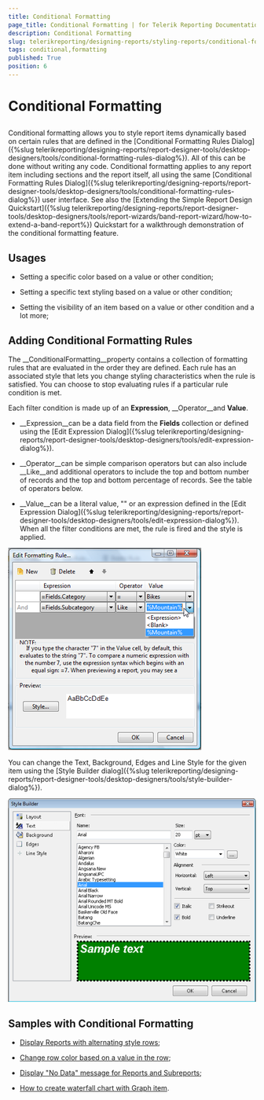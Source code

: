 ```yaml
---
title: Conditional Formatting
page_title: Conditional Formatting | for Telerik Reporting Documentation
description: Conditional Formatting
slug: telerikreporting/designing-reports/styling-reports/conditional-formatting
tags: conditional,formatting
published: True
position: 6
---
```


# Conditional Formatting



## 

Conditional formatting allows you to style report items dynamically based on certain rules that are defined in the
          [Conditional Formatting Rules Dialog]({%slug telerikreporting/designing-reports/report-designer-tools/desktop-designers/tools/conditional-formatting-rules-dialog%}).
          All of this can be done without writing any code.
          Conditional formatting applies to any report item including sections and the report itself, all using the same
          [Conditional Formatting Rules Dialog]({%slug telerikreporting/designing-reports/report-designer-tools/desktop-designers/tools/conditional-formatting-rules-dialog%}) user interface. See also the
          [Extending the Simple Report Design Quickstart]({%slug telerikreporting/designing-reports/report-designer-tools/desktop-designers/tools/report-wizards/band-report-wizard/how-to-extend-a-band-report%}) Quickstart for a walkthrough demonstration
          of the conditional formatting feature.
        

## Usages

* Setting a specific color based on a value or other condition;
            

* Setting a specific text styling based on a value or other condition;
            

* Setting the visibility of an item based on a value or other condition and a lot more;
            

## Adding Conditional Formatting Rules

The __ConditionalFormatting__property contains a collection of formatting rules that are evaluated in the order they are defined.
          Each rule has an associated style that lets you change styling characteristics when the rule is satisfied. You can choose to stop evaluating rules if
          a particular rule condition is met.
        

Each filter condition is made up of an __Expression__, __Operator__and __Value__.
        

* __Expression__can be a data field from the __Fields__ collection or defined using the
              [Edit Expression Dialog]({%slug telerikreporting/designing-reports/report-designer-tools/desktop-designers/tools/edit-expression-dialog%}).
            

* __Operator__can be simple comparison operators but can also include __Like__and additional operators to include the top and bottom number of records and the top and bottom percentage of records. See the table of operators below.
            

* __Value__can be a literal value, "<blank>" or an expression defined in the [Edit Expression Dialog]({%slug telerikreporting/designing-reports/report-designer-tools/desktop-designers/tools/edit-expression-dialog%}). When all the filter conditions are met, the rule is fired and the style is applied.
            

![](images/Style4.png)

You can change the Text, Background, Edges and Line Style for the given item using the [Style Builder dialog]({%slug telerikreporting/designing-reports/report-designer-tools/desktop-designers/tools/style-builder-dialog%}).
        

![](images/Style5.png)

## Samples with Conditional Formatting

* [Display Reports with alternating style rows](https://docs.telerik.com/reporting/knowledge-base/how-to-display-alternating-style-rows);
              

* [Change row color based on a value in the row](https://docs.telerik.com/reporting/knowledge-base/change-row-color-based-on-value);
            

* [Display "No Data" message for Reports and Subreports](https://docs.telerik.com/reporting/knowledge-base/how-to-display-no-data-message-for-reports-and-subreports);
            

* [How to create waterfall chart with Graph item](https://docs.telerik.com/reporting/knowledge-base/how-to-create-waterfall-chart-using-graph).
            
